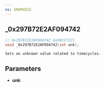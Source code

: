 ```yaml
---
ns: GRAPHICS
---
```

## _0x297B72E2AF094742

```c
// 0x297B72E2AF094742 0xD8CC7221
void _0x297B72E2AF094742(int unk);
```

```
Sets an unknown value related to timecycles.
```

## Parameters
* **unk**:
